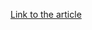 [Link to the article](https://www.trendmicro.com/en_us/research/22/c/cyclops-blink-sets-sights-on-asus-routers--.html)
